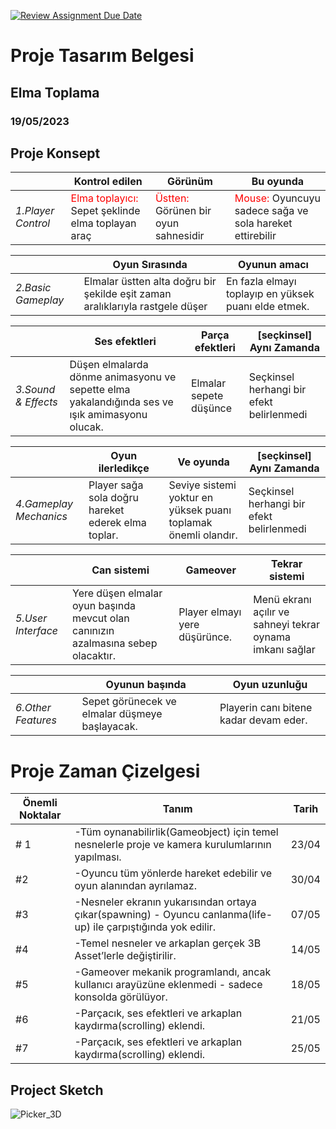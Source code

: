 [![Review Assignment Due Date](https://classroom.github.com/assets/deadline-readme-button-24ddc0f5d75046c5622901739e7c5dd533143b0c8e959d652212380cedb1ea36.svg)](https://classroom.github.com/a/gTiETg9a)
# Proje Tasarım Belgesi
## Elma Toplama
### <font>19/05/2023</font>

## Proje Konsept

|| Kontrol edilen | Görünüm | Bu oyunda |
|-| ---------- | ------------ | ------------ |
|*1.Player Control*| <font color="red">Elma toplayıcı:</font> Sepet şeklinde elma toplayan araç | <font color="red">Üstten:</font> Görünen bir oyun sahnesidir  | <font color="red">Mouse:</font> Oyuncuyu sadece sağa ve sola hareket ettirebilir |



|| Oyun Sırasında | Oyunun amacı |
|-| ---------- | ------------ |
|*2.Basic Gameplay*| Elmalar üstten alta doğru bir şekilde eşit zaman aralıklarıyla rastgele düşer | En fazla elmayı toplayıp en yüksek puanı elde etmek. |



|| Ses efektleri | Parça efektleri | [seçkinsel] Aynı Zamanda |
|-| ---------- | ------------ | ------------ |
|*3.Sound & Effects*| Düşen elmalarda dönme animasyonu ve sepette elma yakalandığında ses ve ışık amimasyonu olucak.  | Elmalar sepete düşünce | Seçkinsel herhangi bir efekt belirlenmedi |



|| Oyun ilerledikçe | Ve oyunda | [seçkinsel] Aynı Zamanda |
|-| ---------- | ------------ | ------------ |
|*4.Gameplay Mechanics*| Player sağa sola doğru hareket ederek elma toplar. | Seviye sistemi yoktur en yüksek puanı toplamak önemli olandır. | Seçkinsel herhangi bir efekt belirlenmedi |



|| Can sistemi | Gameover | Tekrar sistemi |
|-| ---------- | ------------ | ------------ |
|*5.User Interface*| Yere düşen elmalar oyun başında mevcut olan canınızın azalmasına sebep olacaktır. | Player elmayı yere düşürünce. | Menü ekranı açılır ve sahneyi tekrar oynama imkanı sağlar |


|| Oyunun başında | Oyun uzunluğu |
|-| ---------- | ------------ |
|*6.Other Features*| Sepet görünecek ve elmalar düşmeye başlayacak. | Playerin canı bitene kadar devam eder. |



# Proje Zaman Çizelgesi

| Önemli Noktalar | Tanım | Tarih |
|---------------- | ----- | ----- |
|# 1 | -Tüm oynanabilirlik(Gameobject) için temel nesnelerle proje ve kamera kurulumlarının yapılması. | 23/04 |
|#2  | -Oyuncu tüm yönlerde hareket edebilir ve oyun alanından ayrılamaz. | 30/04 | 
|#3  | -Nesneler ekranın yukarısından ortaya çıkar(spawning) - Oyuncu canlanma(life-up) ile çarpıştığında yok edilir.| 07/05 |
|#4  | -Temel nesneler ve arkaplan gerçek 3B Asset’lerle değiştirilir.| 14/05 |
|#5  | -Gameover mekanik programlandı, ancak kullanıcı arayüzüne eklenmedi - sadece konsolda görülüyor.| 18/05 |
|#6  | -Parçacık, ses efektleri ve arkaplan kaydırma(scrolling) eklendi.| 21/05 |
|#7  | -Parçacık, ses efektleri ve arkaplan kaydırma(scrolling) eklendi.| 25/05 |



## Project Sketch

![Picker_3D](https://i.ytimg.com/vi/uF7NCrfD_-o/maxresdefault.jpg)

